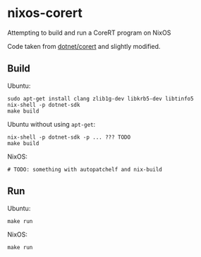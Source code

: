 # nixos-corert
Attempting to build and run a CoreRT program on NixOS

Code taken from [dotnet/corert](https://github.com/dotnet/corert/tree/master/samples/HelloWorld) and slightly modified.

## Build

Ubuntu:
```
sudo apt-get install clang zlib1g-dev libkrb5-dev libtinfo5
nix-shell -p dotnet-sdk
make build
```

Ubuntu without using `apt-get`:
```
nix-shell -p dotnet-sdk -p ... ??? TODO
make build
```

NixOS:
```
# TODO: something with autopatchelf and nix-build
```

## Run
Ubuntu:
```
make run
```

NixOS:
```
make run
```
